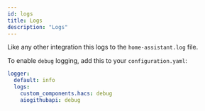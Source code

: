 ```yaml
---
id: logs
title: Logs
description: "Logs"
---
```


Like any other integration this logs to the `home-assistant.log` file.

To enable `debug` logging, add this to your `configuration.yaml`:

```yaml title="configuration.yaml"
logger:
  default: info
  logs:
    custom_components.hacs: debug
    aiogithubapi: debug
```
